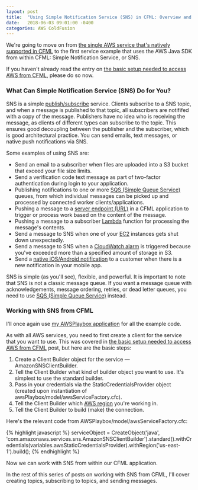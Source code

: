 ```yaml
---
layout: post
title:  "Using Simple Notification Service (SNS) in CFML: Overview and Connecting to SNS"
date:   2018-06-03 09:01:00 -0400
categories: AWS ColdFusion
---
```


We're going to move on from [the single AWS service that's natively supported in CFML](/aws/coldfusion/2018/05/21/Using-Simple-Storage-Service-In-CFML.html) to the first service example that uses the AWS Java SDK from within CFML: Simple Notification Service, or SNS.

If you haven't already read the entry on [the basic setup needed to access AWS from CFML](/aws/coldfusion/2018/05/21/Basic-Setup-Needed-To-Access-AWS-From-CFML.html), please do so now.

### What Can Simple Notification Service (SNS) Do for You?

SNS is a simple [publish/subscribe](https://en.wikipedia.org/wiki/Publish–subscribe_pattern) service. Clients subscribe to a SNS topic, and when a message is published to that topic, all subscribers are notififed with a copy of the message. Publishers have no idea who is receiving the message, as clients of different types can subscribe to the topic. This ensures good decoupling between the publisher and the subscriber, which is good architectural practice. You can send emails, text messages, or native push notifications via SNS. 

Some examples of using SNS are:

- Send an email to a subscriber when files are uploaded into a S3 bucket that exceed your file size limits.
- Send a verification code text message as part of two-factor authentication during login to your application.
- Publishing notifications to one or more [SQS (Simple Queue Service)](https://aws.amazon.com/sqs/) queues, from which individual messages can be picked up and processed by connected worker clients/applications.
- Pushing a message to a [server endpoint (URL)](https://docs.aws.amazon.com/sns/latest/dg/SendMessageToHttp.html) in a CFML application to trigger or process work based on the content of the message.
- Pushing a message to a subscriber [Lambda](https://aws.amazon.com/lambda/) function for processing the message's contents.
- Send a message to SNS when one of your [EC2](https://aws.amazon.com/ec2/) instances gets shut down unexpectedly.
- Send a message to SNS when a [CloudWatch alarm](https://docs.aws.amazon.com/AmazonCloudWatch/latest/monitoring/AlarmThatSendsEmail.html) is triggered because you've exceeded more than a specified amount of storage in S3.
- Send a [native iOS/Android notification](https://docs.aws.amazon.com/sns/latest/dg/mobile-push-send.html) to a customer when there is a new notification in your mobile app.

SNS is simple (as you'll see), flexible, and powerful. It is important to note that SNS is not a classic message queue. If you want a message queue with acknowledgements, message ordering, retries, or dead letter queues, you need to use [SQS (Simple Queue Service)](https://aws.amazon.com/sqs/) instead.

### Working with SNS from CFML

I'll once again use [my AWSPlaybox application](https://github.com/brianklaas/awsPlaybox) for all the example code.

As with all AWS services, you need to first create a client for the service that you want to use. This was covered in [the basic setup needed to access AWS from CFML](/aws/coldfusion/2018/05/21/Basic-Setup-Needed-To-Access-AWS-From-CFML.html) post, but here are the basic steps:

1. Create a Client Builder object for the service &mdash; AmazonSNSClientBuilder.
2. Tell the Client Builder what kind of builder object you want to use. It's simplest to use the standard builder.
3. Pass in your credentials via the StaticCredentialsProvider object (created upon instantiation of awsPlaybox/model/awsServiceFactory.cfc).
4. Tell the Client Builder which [AWS region](https://docs.aws.amazon.com/general/latest/gr/rande.html) you're working in.
5. Tell the Client Builder to build (make) the connection.

Here's the relevant code from AWSPlaybox/model/awsServiceFactory.cfc:

{% highlight javascript %}
serviceObject = CreateObject('java', 'com.amazonaws.services.sns.AmazonSNSClientBuilder').standard().withCredentials(variables.awsStaticCredentialsProvider).withRegion('us-east-1').build();
{% endhighlight %}

Now we can work with SNS from within our CFML application. 

In the rest of this series of posts on working with SNS from CFML, I'll cover creating topics, subscribing to topics, and sending messages.
